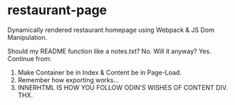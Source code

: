 # restaurant-page
Dynamically rendered restaurant homepage using Webpack &amp; JS Dom Manipulation.

Should my README function like a notes.txt? No. Will it anyway? Yes. Continue from: 
<ol>
<li>    Make Container be in Index & Content be in Page-Load.
<li>    <strikethrough>Remember how exporting works... </strikethrough>
<li> INNERHTML IS HOW YOU FOLLOW ODIN'S WISHES OF CONTENT DIV. THX.
</ol>